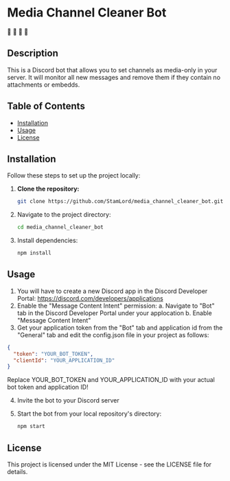 # Media Channel Cleaner Bot

🧹 🧹 🧹 🧹

## Description

This is a Discord bot that allows you to set channels as media-only in your server.
It will monitor all new messages and remove them if they contain no attachments or embedds.

## Table of Contents

- [Installation](#installation)
- [Usage](#usage)
- [License](#license)

## Installation

Follow these steps to set up the project locally:

1. **Clone the repository:**

   ```bash
   git clone https://github.com/StamLord/media_channel_cleaner_bot.git
   ```
2. Navigate to the project directory:
   ```bash
   cd media_channel_cleaner_bot
   ```
3. Install dependencies:
   ```bash
   npm install
   ```

## Usage

1. You will have to create a new Discord app in the Discord Developer Portal:
    https://discord.com/developers/applications
2. Enable the "Message Content Intent" permission:
  a. Navigate to "Bot" tab in the Discord Developer Portal under your applocation
  b. Enable "Message Content Intent"
3. Get your application token from the "Bot" tab and application id from the "General" tab and edit the config.json file in your project as follows:
  ```json
  {
    "token": "YOUR_BOT_TOKEN",
    "clientId": "YOUR_APPLICATION_ID"
  }
  ```
  Replace YOUR_BOT_TOKEN and YOUR_APPLICATION_ID with your actual bot token and application ID!
  
4. Invite the bot to your Discord server
   
5. Start the bot from your local repository's directory:
   ```bash
   npm start
   ```

## License
This project is licensed under the MIT License - see the LICENSE file for details.
